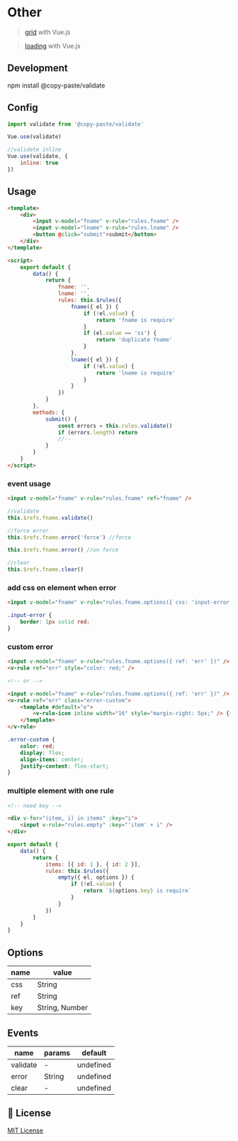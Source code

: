 # Other

> <a href="https://github.com/pipat2468/copy-paste-grid">grid</a> with Vue.js

> <a href="https://github.com/pipat2468/copy-paste-loading">loading</a> with Vue.js

## Development

npm install @copy-paste/validate

## Config

```js
import validate from '@copy-paste/validate'

Vue.use(validate)

//validate inline
Vue.use(validate, {
    inline: true
})
```

## Usage

```html
<template>
    <div>
        <input v-model="fname" v-rule="rules.fname" />
        <input v-model="lname" v-rule="rules.lname" />
        <button @click="submit">submit</button>
    </div>
</template>

<script>
    export default {
        data() {
            return {
                fname: '',
                lname: '',
                rules: this.$rules({
                    fname({ el }) {
                        if (!el.value) {
                            return 'fname is require'
                        }
                        if (el.value == 'ss') {
                            return 'duplicate fname'
                        }
                    },
                    lname({ el }) {
                        if (!el.value) {
                            return 'lname is require'
                        }
                    }
                })
            }
        },
        methods: {
            submit() {
                const errors = this.rules.validate()
                if (errors.length) return
                //--
            }
        }
    }
</script>
```

### event usage

```html
<input v-model="fname" v-rule="rules.fname" ref="fname" />
```

```js
//validate
this.$refs.fname.validate()

//force error
this.$refs.fname.error('force') //force

this.$refs.fname.error() //un force

//clear
this.$refs.fname.clear()
```

### add css on element when error

```html
<input v-model="fname" v-rule="rules.fname.options({ css: 'input-error' })" />
```

```css
.input-error {
    border: 1px solid red;
}
```

### custom error

```html
<input v-model="fname" v-rule="rules.fname.options({ ref: 'err' })" />
<v-rule ref="err" style="color: red;" />

<!-- or -->

<input v-model="fname" v-rule="rules.fname.options({ ref: 'err' })" />
<v-rule ref="err" class="error-custom">
    <template #default="e">
        <v-rule-icon inline width="16" style="margin-right: 5px;" /> {{e.error}}
    </template>
</v-rule>
```

```css
.error-custom {
    color: red;
    display: flex;
    align-items: center;
    justify-content: flex-start;
}
```

### multiple element with one rule

```html
<!-- need key -->

<div v-for="(item, i) in items" :key="i">
    <input v-rule="rules.empty" :key="'item' + i" />
</div>
```

```js
export default {
    data() {
        return {
            items: [{ id: 1 }, { id: 2 }],
            rules: this.$rules({
                empty({ el, options }) {
                    if (!el.value) {
                        return `${options.key} is require`
                    }
                }
            })
        }
    }
}
```

## Options

| name | value          |
| ---- | -------------- |
| css  | String         |
| ref  | String         |
| key  | String, Number |

## Events

| name     | params | default   |
| -------- | ------ | --------- |
| validate | -      | undefined |
| error    | String | undefined |
| clear    | -      | undefined |

## 📑 License

[MIT License](./LICENSE)
